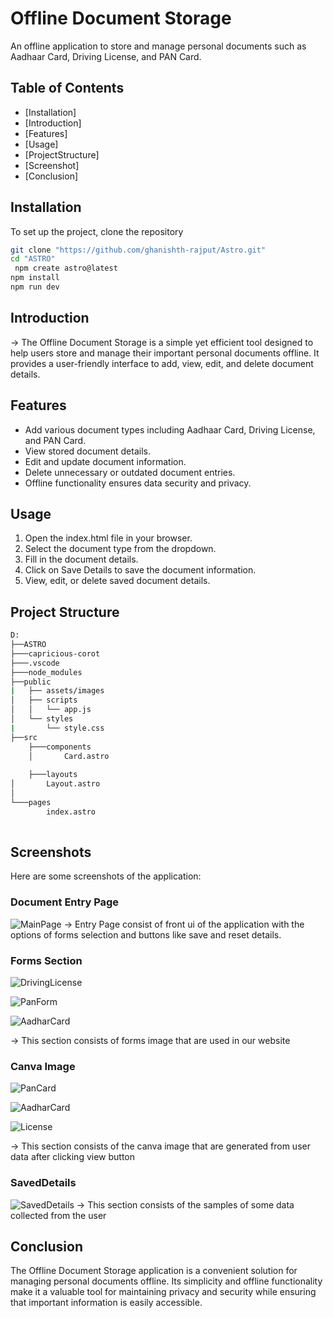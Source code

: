 # Offline Document Storage
 An offline application to store and manage personal documents such as Aadhaar Card, Driving License, and PAN Card.

## Table of Contents
- [Installation]
- [Introduction]
- [Features]
- [Usage]
- [ProjectStructure]
- [Screenshot]
- [Conclusion]

## Installation
To set up the project, clone the repository
```bash
git clone "https://github.com/ghanishth-rajput/Astro.git"
cd "ASTRO"
 npm create astro@latest
npm install
npm run dev
```

## Introduction

-> The Offline Document Storage is a simple yet efficient tool designed to help users store and manage their important personal documents offline. It provides a user-friendly interface to add, view, edit, and delete document details.

## Features

- Add various document types including Aadhaar Card, Driving License, and PAN Card.
- View stored document details.
- Edit and update document information.
- Delete unnecessary or outdated document entries.
- Offline functionality ensures data security and privacy.

## Usage
1. Open the index.html file in your browser.
2. Select the document type from the dropdown.
3. Fill in the document details.
4. Click on Save Details to save the document information.
5. View, edit, or delete saved document details.

## Project Structure
```sh
D: 
├──ASTRO
├───capricious-corot
├───.vscode
├───node_modules
├──public
|   ├── assets/images
│   ├── scripts
│   │   └── app.js
│   └── styles
|       └── style.css
├──src
    ├───components
    │       Card.astro
      
    ├───layouts
│       Layout.astro
│
└───pages
        index.astro
          
```
## Screenshots

Here are some screenshots of the application:

### Document Entry Page
![MainPage](</public/assets/images/MainPage.png>)
-> Entry Page consist of front ui of the application with the options of forms selection and buttons like save and reset details.

### Forms Section
![DrivingLicense](/public/assets/images/DrivingLicenseForm.png)

![PanForm](/public/assets/images/PanForm.png)

![AadharCard](/public/assets/images/AadharForm.png)

-> This section consists of forms image that are used in our website 

### Canva Image
![PanCard](/public/assets/images/PanCanva.png)

![AadharCard](/public/assets/images/AadharCanvaImag.png)

![License](/public/assets/images/DLCanvaImage.png)

-> This section consists of the canva image that are generated from user data after clicking view button 

### SavedDetails
![SavedDetails](public/assets/images/SavedDetail.png)
-> This section consists of the samples of some data collected from the user

## Conclusion

The Offline Document Storage application is a convenient solution for managing personal documents offline. Its simplicity and offline functionality make it a valuable tool for maintaining privacy and security while ensuring that important information is easily accessible.
